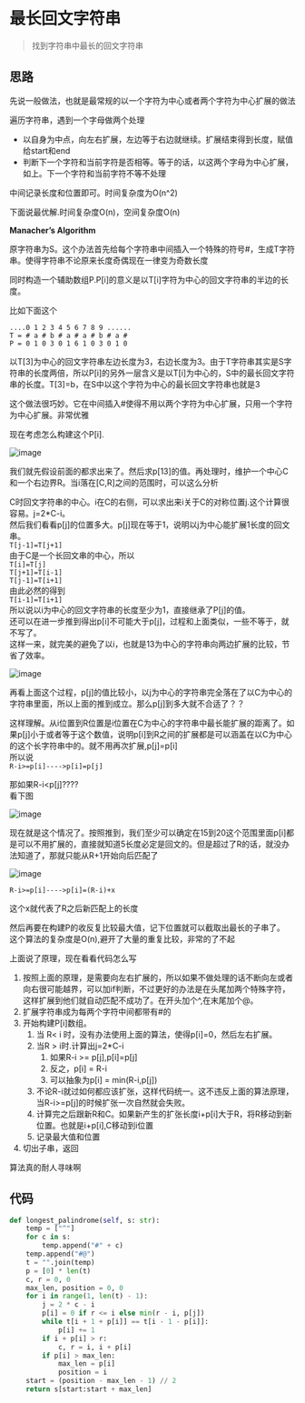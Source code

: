 # 最长回文字符串
>找到字符串中最长的回文字符串


**思路**
--------------------

先说一般做法，也就是最常规的以一个字符为中心或者两个字符为中心扩展的做法

遍历字符串，遇到一个字母做两个处理

- 以自身为中点，向左右扩展，左边等于右边就继续。扩展结束得到长度，赋值给start和end
- 判断下一个字符和当前字符是否相等。等于的话，以这两个字母为中心扩展，如上。下一个字符和当前字符不等不处理

中间记录长度和位置即可。时间复杂度为O(n^2)

下面说最优解.时间复杂度O(n)，空间复杂度O(n)

**Manacher’s Algorithm**

原字符串为S。这个办法首先给每个字符串中间插入一个特殊的符号#，生成T字符串。使得字符串不论原来长度奇偶现在一律变为奇数长度  

同时构造一个辅助数组P.P[i]的意义是以T[i]字符为中心的回文字符串的半边的长度。

比如下面这个

`....0 1 2 3 4 5 6 7 8 9 ......`  
`T = # a # b # a # a # b # a #`  
`P = 0 1 0 3 0 1 6 1 0 3 0 1 0`

以T[3]为中心的回文字符串左边长度为3，右边长度为3。由于T字符串其实是S字符串的长度两倍，所以P[i]的另外一层含义是以T[i]为中心的，S中的最长回文字符串的长度。T[3]=b，在S中以这个字符为中心的最长回文字符串也就是3

这个做法很巧妙。它在中间插入#使得不用以两个字符为中心扩展，只用一个字符为中心扩展。非常优雅

现在考虑怎么构建这个P[i].

![image](https://articles.leetcode.com/wp-content/uploads/2011/11/palindrome_table10.png)

我们就先假设前面的都求出来了。然后求p[13]的值。再处理时，维护一个中心C和一个右边界R。当i落在[C,R]之间的范围时，可以这么分析

C时回文字符串的中心。i在C的右侧，可以求出来i关于C的对称位置j.这个计算很容易。j=2*C-i。  
然后我们看看p[j]的位置多大。p[j]现在等于1，说明以j为中心能扩展1长度的回文串。  
`T[j-1]=T[j+1]`  
由于C是一个长回文串的中心，所以  
`T[i]=T[j]`  
`T[j+1]=T[i-1]`    
`T[j-1]=T[i+1]`  
由此必然的得到  
`T[i-1]=T[i+1]`  
所以说以i为中心的回文字符串的长度至少为1，直接继承了P[j]的值。  
还可以在进一步推到得出p[i]不可能大于p[j]，过程和上面类似，一些不等于，就不写了。  
这样一来，就完美的避免了以i，也就是13为中心的字符串向两边扩展的比较，节省了效率。

![image](https://articles.leetcode.com/wp-content/uploads/2011/11/palindrome_table11.png)

再看上面这个过程，p[j]的值比较小，以j为中心的字符串完全落在了以C为中心的字符串里面，所以上面的推到成立。那么p[j]到多大就不合适了？？

这样理解。从i位置到R位置是i位置在C为中心的字符串中最长能扩展的距离了。如果p[j]小于或者等于这个数值，说明p[i]到R之间的扩展都是可以涵盖在以C为中心的这个长字符串中的。就不用再次扩展,p[j]=p[i]  
所以说  
`R-i>=p[i]---->p[i]=p[j]`

那如果R-i<p[j]????  
看下图  

![image](https://articles.leetcode.com/wp-content/uploads/2011/11/palindrome_table4.png)

现在就是这个情况了。按照推到，我们至少可以确定在15到20这个范围里面p[i]都是可以不用扩展的，直接就知道5长度必定是回文的。但是超过了R的话，就没办法知道了，那就只能从R+1开始向后匹配了

![image](https://articles.leetcode.com/wp-content/uploads/2011/11/palindrome_table5.png)

`R-i>=p[i]---->p[i]=(R-i)+x`

这个x就代表了R之后新匹配上的长度

然后再要在构建P的收反复比较最大值，记下位置就可以截取出最长的子串了。  
这个算法的复杂度是O(n),避开了大量的重复比较，非常的了不起

上面说了原理，现在看看代码怎么写  

1. 按照上面的原理，是需要向左右扩展的，所以如果不做处理的话不断向左或者向右很可能越界，可以加if判断，不过更好的办法是在头尾加两个特殊字符，这样扩展到他们就自动匹配不成功了。在开头加个^,在末尾加个@。
2. 扩展字符串成为每两个字符中间都带有#的
3. 开始构建P[i]数组。
    1. 当 R< i 时，没有办法使用上面的算法，使得p[i]=0，然后左右扩展。
    2. 当R > i时.计算出j=2*C-i
        1. 如果R-i >= p[j],p[i]=p[j]
        2. 反之，p[i] = R-i
        3. 可以抽象为p[i] = min(R-i,p[j])
    3. 不论R-i就过如何都应该扩张，这样代码统一。这不违反上面的算法原理，当R-i>=p[j]的时候扩张一次自然就会失败。
    4. 计算完之后跟新R和C。如果新产生的扩张长度i+p[i]大于R，将R移动到新位置。也就是i+p[i],C移动到i位置
    5. 记录最大值和位置
4. 切出子串，返回

算法真的耐人寻味啊

**代码**
--------------------


```python
def longest_palindrome(self, s: str):
    temp = ["^"]
    for c in s:
        temp.append("#" + c)
    temp.append("#@")
    t = "".join(temp)
    p = [0] * len(t)
    c, r = 0, 0
    max_len, position = 0, 0
    for i in range(1, len(t) - 1):
        j = 2 * c - i
        p[i] = 0 if r <= i else min(r - i, p[j])
        while t[i + 1 + p[i]] == t[i - 1 - p[i]]:
            p[i] += 1
        if i + p[i] > r:
            c, r = i, i + p[i]
        if p[i] > max_len:
            max_len = p[i]
            position = i
    start = (position - max_len - 1) // 2
    return s[start:start + max_len]
```